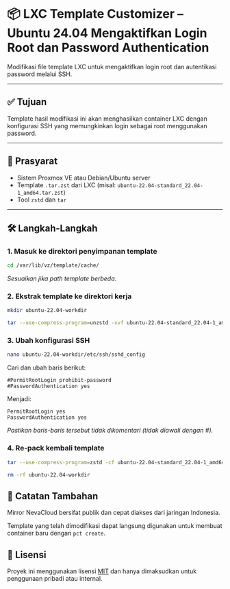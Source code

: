 # 📦 LXC Template Customizer – Ubuntu 24.04 Mengaktifkan Login Root dan Password Authentication

Modifikasi file template LXC untuk mengaktifkan login root dan autentikasi password melalui SSH.

---

## ✅ Tujuan

Template hasil modifikasi ini akan menghasilkan container LXC dengan konfigurasi SSH yang memungkinkan login sebagai root menggunakan password.

---

## 🧰 Prasyarat

- Sistem Proxmox VE atau Debian/Ubuntu server
- Template `.tar.zst` dari LXC (misal: `ubuntu-22.04-standard_22.04-1_amd64.tar.zst`)
- Tool `zstd` dan `tar`

---

## 🛠️ Langkah-Langkah

### 1. Masuk ke direktori penyimpanan template

```bash
cd /var/lib/vz/template/cache/
```

*Sesuaikan jika path template berbeda.*

### 2. Ekstrak template ke direktori kerja

```bash
mkdir ubuntu-22.04-workdir
```
```bash
tar --use-compress-program=unzstd -xvf ubuntu-22.04-standard_22.04-1_amd64.tar.zst -C ubuntu-22.04-workdir
```

### 3. Ubah konfigurasi SSH

```bash
nano ubuntu-22.04-workdir/etc/ssh/sshd_config
```

Cari dan ubah baris berikut:

```sshd_config
#PermitRootLogin prohibit-password
#PasswordAuthentication yes
```

Menjadi:

```sshd_config
PermitRootLogin yes
PasswordAuthentication yes
```

*Pastikan baris-baris tersebut tidak dikomentari (tidak diawali dengan #).*

### 4. Re-pack kembali template

```bash
tar --use-compress-program=zstd -cf ubuntu-22.04-standard_22.04-1_amd64.tar.zst -C ubuntu-22.04-workdir .
```

```bash
rm -rf ubuntu-22.04-workdir
```

## 📌 Catatan Tambahan

Mirror NevaCloud bersifat publik dan cepat diakses dari jaringan Indonesia.

Template yang telah dimodifikasi dapat langsung digunakan untuk membuat container baru dengan `pct create`.

## 📜 Lisensi

Proyek ini menggunakan lisensi [MIT](LICENSE) dan hanya dimaksudkan untuk penggunaan pribadi atau internal.
